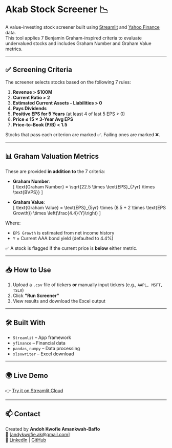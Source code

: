 # Akab Stock Screener 📉

A value-investing stock screener built using [Streamlit](https://streamlit.io) and [Yahoo Finance](https://finance.yahoo.com/) data.  
This tool applies 7 Benjamin Graham-inspired criteria to evaluate undervalued stocks and includes Graham Number and Graham Value metrics.

---

## ✅ Screening Criteria

The screener selects stocks based on the following 7 rules:

1. **Revenue > $100M**  
2. **Current Ratio > 2**  
3. **Estimated Current Assets - Liabilities > 0**  
4. **Pays Dividends**  
5. **Positive EPS for 5 Years** (at least 4 of last 5 EPS > 0)  
6. **Price ≤ 15 × 3-Year Avg EPS**  
7. **Price-to-Book (P/B) < 1.5**

Stocks that pass each criterion are marked ✅. Failing ones are marked ❌.

---

## 📊 Graham Valuation Metrics

These are provided **in addition to** the 7 criteria:

- **Graham Number**:  
  \[
  \text{Graham Number} = \sqrt{22.5 \times \text{EPS}_{7yr} \times \text{BVPS}}
  \]

- **Graham Value**:  
  \[
  \text{Graham Value} = \text{EPS}_{5yr} \times (8.5 + 2 \times \text{EPS Growth}) \times \left(\frac{4.4}{Y}\right)
  \]

Where:
- `EPS Growth` is estimated from net income history
- `Y` = Current AAA bond yield (defaulted to 4.4%)

✅ A stock is flagged if the current price is **below** either metric.

---

## 📥 How to Use

1. Upload a `.csv` file of tickers **or** manually input tickers (e.g., `AAPL, MSFT, TSLA`)
2. Click **"Run Screener"**
3. View results and download the Excel output

---

## 🛠 Built With

- `Streamlit` – App framework
- `yfinance` – Financial data
- `pandas`, `numpy` – Data processing
- `xlsxwriter` – Excel download

---

## 🌍 Live Demo

👉 [Try it on Streamlit Cloud](https://your-streamlit-link-here)

---

## 📫 Contact

Created by **Andoh Kwofie Amankwah-Baffo**  
📧 [andykwofie.ak@gmail.com]  
🔗 [LinkedIn](https://linkedin.com/in/yourprofile) | [GitHub](https://github.com/Andohkay1/akab-stock-screener)
